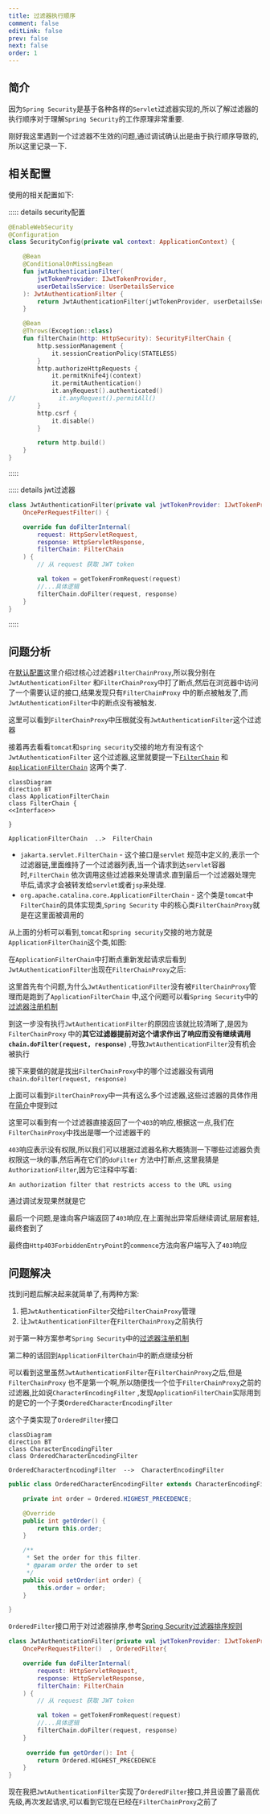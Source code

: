 ```yaml
---
title: 过滤器执行顺序
comment: false
editLink: false
prev: false
next: false
order: 1
---
```


## 简介

因为`Spring Security`是基于各种各样的`Servlet`过滤器实现的,所以了解过滤器的执行顺序对于理解`Spring Security`的工作原理非常重要.

刚好我这里遇到一个过滤器不生效的问题,通过调试确认出是由于执行顺序导致的,所以这里记录一下.

## 相关配置

使用的相关配置如下:

::::: details security配置

```kotlin
@EnableWebSecurity
@Configuration
class SecurityConfig(private val context: ApplicationContext) {

    @Bean
    @ConditionalOnMissingBean
    fun jwtAuthenticationFilter(
        jwtTokenProvider: IJwtTokenProvider,
        userDetailsService: UserDetailsService
    ): JwtAuthenticationFilter {
        return JwtAuthenticationFilter(jwtTokenProvider, userDetailsService)
    }

    @Bean
    @Throws(Exception::class)
    fun filterChain(http: HttpSecurity): SecurityFilterChain {
        http.sessionManagement {
            it.sessionCreationPolicy(STATELESS)
        }
        http.authorizeHttpRequests {
            it.permitKnife4j(context)
            it.permitAuthentication()
            it.anyRequest().authenticated()
//            it.anyRequest().permitAll()
        }
        http.csrf {
            it.disable()
        }

        return http.build()
    }
}
```

:::::

::::: details jwt过滤器

```kotlin
class JwtAuthenticationFilter(private val jwtTokenProvider: IJwtTokenProvider , private val userDetailsService: UserDetailsService) :
    OncePerRequestFilter() {

    override fun doFilterInternal(
        request: HttpServletRequest,
        response: HttpServletResponse,
        filterChain: FilterChain
    ) {
        // 从 request 获取 JWT token

        val token = getTokenFromRequest(request)
        //...具体逻辑
        filterChain.doFilter(request, response)
    }
}
```

:::::

## 问题分析

在[默认配置](./默认配置.md)这里介绍过核心过滤器`FilterChainProxy`,所以我分别在`JwtAuthenticationFilter`
和`FilterChainProxy`中打了断点,然后在浏览器中访问了一个需要认证的接口,结果发现只有`FilterChainProxy`
中的断点被触发了,而`JwtAuthenticationFilter`中的断点没有被触发.

<script setup lang="ts">
const images = [{src:'https://cdn.jsdelivr.net/gh/hhypygy/images@master/20240101/image.6m210oynnm80.webp',alt:''}]
const images2 = [{src:'https://cdn.jsdelivr.net/gh/hhypygy/images@master/20240101/image.2f8q15xydou8.webp',alt:''}]
const images3 = [{src:'https://cdn.jsdelivr.net/gh/hhypygy/images@master/20240101/image.11e495u46vr4.webp',alt:''}]
const images4 = [{src:'https://cdn.jsdelivr.net/gh/hhypygy/images@master/20240101/image.44czzorcw1o0.webp',alt:''}]
const images5 = [{src:'https://cdn.jsdelivr.net/gh/hhypygy/images@master/20240101/image.2fa0434ao3b4.webp',alt:''}]
const images6 = [{src:'https://cdn.jsdelivr.net/gh/hhypygy/images@master/20240101/image.uoon1ccvhj4.webp',alt:''}]
const images7 = [{src:'https://cdn.jsdelivr.net/gh/hhypygy/images@master/20240101/image.5ctj5nv96f80.webp',alt:''}]
const images8 = [{src:'https://cdn.jsdelivr.net/gh/hhypygy/images@master/20240101/image.45zz9orsneg0.webp',alt:''}]
const images9 = [{src:'https://cdn.jsdelivr.net/gh/hhypygy/images@master/20240101/image.4i1ilnj7vh20.webp',alt:''}]
const images10 = [{src:'https://cdn.jsdelivr.net/gh/hhypygy/images@master/20240101/image.2cef31u6c05c.png',alt:''}]
const images11 = [{src:'https://cdn.jsdelivr.net/gh/hhypygy/images@master/20240101/image.1rhntkongeyo.png',alt:''}]
</script>
<ImageRenderer :value="images" width="1000" height="500" />

这里可以看到`FilterChainProxy`中压根就没有`JwtAuthenticationFilter`这个过滤器

接着再去看看`tomcat`和`spring security`交接的地方有没有这个`JwtAuthenticationFilter`
这个过滤器,这里就要提一下[`FilterChain`](https://jakarta.ee/specifications/servlet/5.0/apidocs/jakarta/servlet/filterchain)
和[`ApplicationFilterChain`](https://tomcat.apache.org/tomcat-8.5-doc/api/org/apache/catalina/core/ApplicationFilterChain.html)
这两个类了.

```mermaid
classDiagram
direction BT
class ApplicationFilterChain
class FilterChain {
<<Interface>>

}

ApplicationFilterChain  ..>  FilterChain 

```

* `jakarta.servlet.FilterChain` - 这个接口是`servlet`
  规范中定义的,表示一个过滤器链,里面维持了一个过滤器列表,当一个请求到达`servlet`容器时,`FilterChain`
  依次调用这些过滤器来处理请求.直到最后一个过滤器处理完毕后,请求才会被转发给`servlet`或者`jsp`来处理.
* `org.apache.catalina.core.ApplicationFilterChain` - 这个类是`tomcat`中`FilterChain`的具体实现类,`Spring Security`
  中的核心类`FilterChainProxy`就是在这里面被调用的

从上面的分析可以看到,`tomcat`和`spring security`交接的地方就是`ApplicationFilterChain`这个类,如图:


<ImageRenderer :value="images2" width="1000" height="200" />

在`ApplicationFilterChain`中打断点重新发起请求后看到`JwtAuthenticationFilter`出现在`FilterChainProxy`之后:

<ImageRenderer :value="images3" width="1000" height="300" />

这里首先有个问题,为什么`JwtAuthenticationFilter`没有被`FilterChainProxy`管理而是跑到了`ApplicationFilterChain`
中,这个问题可以看`Spring Security`中的[过滤器注册机制](./过滤器注册机制.md)

到这一步没有执行`JwtAuthenticationFilter`的原因应该就比较清晰了,是因为`FilterChainProxy`
中的**其它过滤器提前对这个请求作出了响应而没有继续调用`chain.doFilter(request, response)`**
,导致`JwtAuthenticationFilter`没有机会被执行

接下来要做的就是找出`FilterChainProxy`中的哪个过滤器没有调用`chain.doFilter(request, response)`

<ImageRenderer :value="images4" width="1000" height="500" />

上面可以看到`FilterChainProxy`中一共有这么多个过滤器,这些过滤器的具体作用在[简介](./简介.md)中提到过

<ImageRenderer :value="images5" width="1000" height="200" />

这里可以看到有一个过滤器直接返回了一个`403`的响应,根据这一点,我们在`FilterChainProxy`中找出是哪一个过滤器干的

`403`响应表示没有权限,所以我们可以根据过滤器名称大概猜测一下哪些过滤器负责权限这一块的事,然后再在它们的`doFilter`
方法中打断点,这里我猜是`AuthorizationFilter`,因为它注释中写着:

    An authorization filter that restricts access to the URL using

<ImageRenderer :value="images6" width="1000" height="500" />

通过调试发现果然就是它

最后一个问题,是谁向客户端返回了`403`响应,在上面抛出异常后继续调试,层层套娃,最终套到了

<ImageRenderer :value="images7" width="1000" height="500" />

最终由`Http403ForbiddenEntryPoint`的`commence`方法向客户端写入了`403`响应

<ImageRenderer :value="images8" width="1000" height="300" />

## 问题解决

找到问题后解决起来就简单了,有两种方案:

1. 把`JwtAuthenticationFilter`交给`FilterChainProxy`管理
2. 让`JwtAuthenticationFilter`在`FilterChainProxy`之前执行

对于第一种方案参考`Spring Security`中的[过滤器注册机制](./过滤器注册机制.md)

第二种的话回到`ApplicationFilterChain`中的断点继续分析

<ImageRenderer :value="images9" width="1000" height="300" />

可以看到这里虽然`JwtAuthenticationFilter`在`FilterChainProxy`之后,但是`FilterChainProxy`
也不是第一个啊,所以随便找一个位于`FilterChainProxy`之前的过滤器,比如说`CharacterEncodingFilter`
,发现`ApplicationFilterChain`实际用到的是它的一个子类`OrderedCharacterEncodingFilter`

<ImageRenderer :value="images10" width="1000" height="200" />

这个子类实现了`OrderedFilter`接口

```mermaid
classDiagram
direction BT
class CharacterEncodingFilter
class OrderedCharacterEncodingFilter

OrderedCharacterEncodingFilter  -->  CharacterEncodingFilter 

```

```java
public class OrderedCharacterEncodingFilter extends CharacterEncodingFilter implements OrderedFilter {

	private int order = Ordered.HIGHEST_PRECEDENCE;

	@Override
	public int getOrder() {
		return this.order;
	}

	/**
	 * Set the order for this filter.
	 * @param order the order to set
	 */
	public void setOrder(int order) {
		this.order = order;
	}

}
```

`OrderedFilter`接口用于对过滤器排序,参考[Spring Security过滤器排序规则](https://www.springcloud.io/post/2022-05/spring-security-filters-sorting-rules/#gsc.tab=0)

```kotlin
class JwtAuthenticationFilter(private val jwtTokenProvider: IJwtTokenProvider , private val userDetailsService: UserDetailsService) :
    OncePerRequestFilter()  , OrderedFilter{

    override fun doFilterInternal(
        request: HttpServletRequest,
        response: HttpServletResponse,
        filterChain: FilterChain
    ) {
        // 从 request 获取 JWT token

        val token = getTokenFromRequest(request)
        //...具体逻辑
        filterChain.doFilter(request, response)
    }
    
     override fun getOrder(): Int {
        return Ordered.HIGHEST_PRECEDENCE
    }
}
```

现在我把`JwtAuthenticationFilter`实现了`OrderedFilter`接口,并且设置了最高优先级,再次发起请求,可以看到它现在已经在`FilterChainProxy`之前了

<ImageRenderer :value="images11" width="1000" height="300" />

